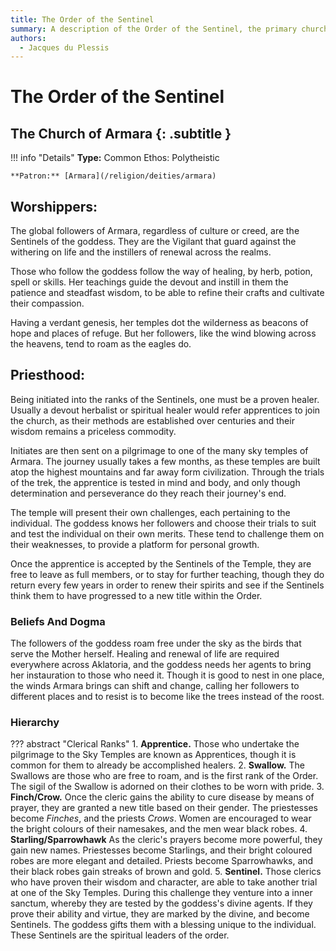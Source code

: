 ```yaml
---
title: The Order of the Sentinel
summary: A description of the Order of the Sentinel, the primary church of Armara.
authors:
  - Jacques du Plessis
---
```


# The Order of the Sentinel
## The Church of Armara {: .subtitle }

!!! info "Details"
    **Type:** Common Ethos: Polytheistic

    **Patron:** [Armara](/religion/deities/armara)

## Worshippers:
The global followers of Armara, regardless of culture or creed, are the Sentinels of the goddess. They are the Vigilant that guard against the withering on life and the instillers of renewal across the realms.

Those who follow the goddess follow the way of healing, by herb, potion, spell or skills. Her teachings guide the devout and instill in them the patience and steadfast wisdom, to be able to refine their crafts and cultivate their compassion.

Having a verdant genesis, her temples dot the wilderness as beacons of hope and places of refuge. But her followers, like the wind blowing across the heavens, tend to roam as the eagles do.

## Priesthood:
Being initiated into the ranks of the Sentinels, one must be a proven healer. Usually a devout herbalist or spiritual healer would refer apprentices to join the church, as their methods are established over centuries and their wisdom remains a priceless commodity.

Initiates are then sent on a pilgrimage to one of the many sky temples of Armara. The journey usually takes a few months, as these temples are built atop the highest mountains and far away form civilization. Through the trials of the trek, the apprentice is tested in mind and body, and only though determination and perseverance do they reach their journey's end.

The temple will present their own challenges, each pertaining to the individual. The goddess knows her followers and choose their trials to suit and test the individual on their own merits. These tend to challenge them on their weaknesses, to provide a platform for personal growth.

Once the apprentice is accepted by the Sentinels of the Temple, they are free to leave as full members, or to stay for further teaching, though they do return every few years in order to renew their spirits and see if the Sentinels think them to have progressed to a new title within the Order.

### Beliefs And Dogma
The followers of the goddess roam free under the sky as the birds that serve the Mother herself. Healing and renewal of life are required everywhere across Aklatoria, and the goddess needs her agents to bring her instauration to those who need it. Though it is good to nest in one place, the winds Armara brings can shift and change, calling her followers to different places and to resist is to become like the trees instead of the roost.

### Hierarchy

??? abstract "Clerical Ranks"
    1. **Apprentice.** Those who undertake the pilgrimage to the Sky Temples are known as Apprentices, though it is common for them to already be accomplished healers.
    2. **Swallow.** The Swallows are those who are free to roam, and is the first rank of the Order. The sigil of the Swallow is adorned on their clothes to be worn with pride.
    3. **Finch/Crow.** Once the cleric gains the ability to cure disease by means of prayer, they are granted a new title based on their gender. The priestesses become _Finches_, and the priests _Crows_. Women are encouraged to wear the bright colours of their namesakes, and the men wear black robes.
    4. **Starling/Sparrowhawk** As the cleric's prayers become more powerful, they gain new names. Priestesses become Starlings, and their bright coloured robes are more elegant and detailed. Priests become Sparrowhawks, and their black robes gain streaks of brown and gold.
    5. **Sentinel.** Those clerics who have proven their wisdom and character, are able to take another trial at one of the Sky Temples. During this challenge they venture into a inner sanctum, whereby they are tested by the goddess's divine agents. If they prove their ability and virtue, they are marked by the divine, and become Sentinels.  The goddess gifts them with a blessing unique to the individual.  These Sentinels are the spiritual leaders of the order.